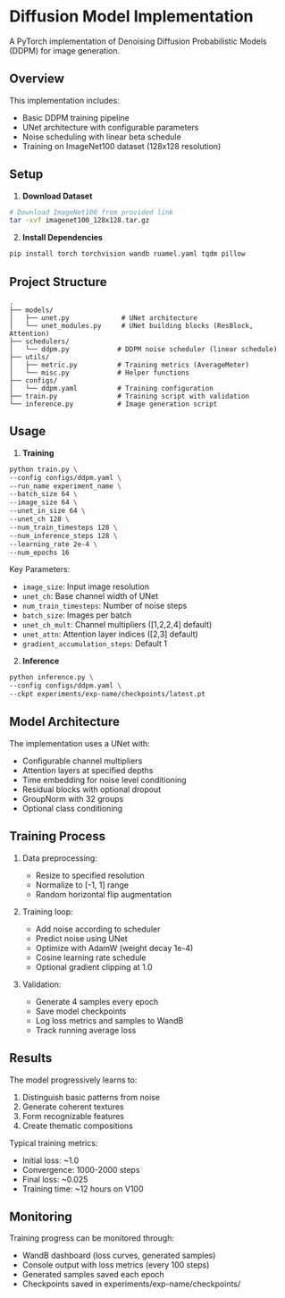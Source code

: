 # Diffusion Model Implementation

A PyTorch implementation of Denoising Diffusion Probabilistic Models (DDPM) for image generation.

## Overview

This implementation includes:
- Basic DDPM training pipeline
- UNet architecture with configurable parameters
- Noise scheduling with linear beta schedule
- Training on ImageNet100 dataset (128x128 resolution)

## Setup

1. **Download Dataset**
```bash
# Download ImageNet100 from provided link
tar -xvf imagenet100_128x128.tar.gz
```

2. **Install Dependencies**
```bash
pip install torch torchvision wandb ruamel.yaml tqdm pillow
```

## Project Structure

```
.
├── models/
│   ├── unet.py             # UNet architecture
│   └── unet_modules.py     # UNet building blocks (ResBlock, Attention)
├── schedulers/
│   └── ddpm.py            # DDPM noise scheduler (linear schedule)
├── utils/
│   ├── metric.py          # Training metrics (AverageMeter)
│   └── misc.py            # Helper functions
├── configs/
│   └── ddpm.yaml          # Training configuration
├── train.py               # Training script with validation
└── inference.py           # Image generation script
```

## Usage

1. **Training**
```bash
python train.py \
--config configs/ddpm.yaml \
--run_name experiment_name \
--batch_size 64 \
--image_size 64 \
--unet_in_size 64 \
--unet_ch 128 \
--num_train_timesteps 128 \
--num_inference_steps 128 \
--learning_rate 2e-4 \
--num_epochs 16
```

Key Parameters:
- `image_size`: Input image resolution
- `unet_ch`: Base channel width of UNet
- `num_train_timesteps`: Number of noise steps
- `batch_size`: Images per batch
- `unet_ch_mult`: Channel multipliers ([1,2,2,4] default)
- `unet_attn`: Attention layer indices ([2,3] default)
- `gradient_accumulation_steps`: Default 1

2. **Inference**
```bash
python inference.py \
--config configs/ddpm.yaml \
--ckpt experiments/exp-name/checkpoints/latest.pt
```

## Model Architecture

The implementation uses a UNet with:
- Configurable channel multipliers
- Attention layers at specified depths
- Time embedding for noise level conditioning
- Residual blocks with optional dropout
- GroupNorm with 32 groups
- Optional class conditioning

## Training Process

1. Data preprocessing:
   - Resize to specified resolution
   - Normalize to [-1, 1] range
   - Random horizontal flip augmentation

2. Training loop:
   - Add noise according to scheduler
   - Predict noise using UNet
   - Optimize with AdamW (weight decay 1e-4)
   - Cosine learning rate schedule
   - Optional gradient clipping at 1.0

3. Validation:
   - Generate 4 samples every epoch
   - Save model checkpoints
   - Log loss metrics and samples to WandB
   - Track running average loss

## Results

The model progressively learns to:
1. Distinguish basic patterns from noise
2. Generate coherent textures
3. Form recognizable features
4. Create thematic compositions

Typical training metrics:
- Initial loss: ~1.0
- Convergence: 1000-2000 steps
- Final loss: ~0.025
- Training time: ~12 hours on V100

## Monitoring

Training progress can be monitored through:
- WandB dashboard (loss curves, generated samples)
- Console output with loss metrics (every 100 steps)
- Generated samples saved each epoch
- Checkpoints saved in experiments/exp-name/checkpoints/

